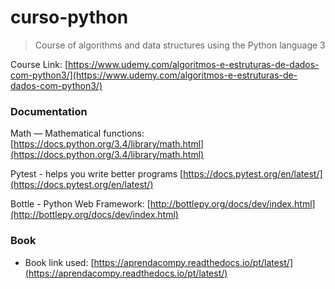 # curso-python

> Course of algorithms and data structures using the Python language 3

Course Link: [https://www.udemy.com/algoritmos-e-estruturas-de-dados-com-python3/](https://www.udemy.com/algoritmos-e-estruturas-de-dados-com-python3/)


### Documentation

Math — Mathematical functions: [https://docs.python.org/3.4/library/math.html](https://docs.python.org/3.4/library/math.html)

Pytest - helps you write better programs [https://docs.pytest.org/en/latest/](https://docs.pytest.org/en/latest/)

Bottle - Python Web Framework: [http://bottlepy.org/docs/dev/index.html](http://bottlepy.org/docs/dev/index.html)

### Book

* Book link used: [https://aprendacompy.readthedocs.io/pt/latest/](https://aprendacompy.readthedocs.io/pt/latest/)